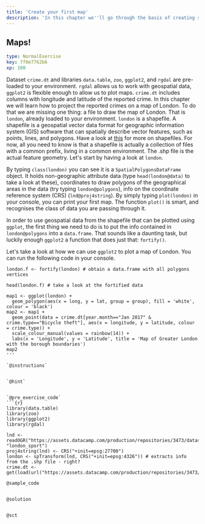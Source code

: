 ```yaml
---
title: 'Create your first map'
description: 'In this chapter we''ll go through the basis of creating simple maps'
---
```


## Maps!

```yaml
type: NormalExercise
key: 7f0e7762b6
xp: 100
```

Dataset `crime.dt` and libraries `data.table`, `zoo`, `ggplot2`, and `rgdal` are pre-loaded to your environment. `rgdal` allows us to work with geospatial data, `ggplot2` is flexible enough to allow us to plot maps. `crime.dt` includes columns with longitude and latitude of the reported crime. In this chapter we will learn how to project the reported crimes on a map of London. To do that we are missing one thing: a file to draw the map of London. That is `london`, already loaded to your environment. `london` is a shapefile. A shapefile is a geospatial vector data format for geographic information system (GIS) software that can spatially describe vector features, such as points, lines, and polygons. Have a look at [this](https://en.wikipedia.org/wiki/Shapefile) for more on shapefiles. For now, all you need to know is that a shapefile is actually a collection of files with a common prefix, living in a common environment. The .shp file is the actual feature geometry. Let's start by having a look at `london`. 

By typing `class(london)` you can see it is a `SpatialPolygonsDataFrame` object. It holds non-geographic attribute data (type `head(london@data)` to take a look at these), coordinates to draw polygons of the geographical areas in the data (try typing `london@polygons`), info on the coordinate reference system (CRS) (`lnd@proj4string`). By simply typing `plot(london)` in your console, you can print your first map. The function `plot()` is smart, and recognises the class of data you are passing through it.

In order to use geospatial data from the shapefile that can be plotted using `ggplot`, the first thing we need to do is to put the info contained in `london@polygons` into a `data.frame`. That sounds like a daunting task, but luckily enough `ggplot2` a function that does just that: `fortify()`.

Let's take a look at how we can use `ggplot2` to plot a map of London. You can run the following code in your console.

```{r}
london.f <- fortify(london) # obtain a data.frame with all polygons vertices

head(london.f) # take a look at the fortified data

map1 <- ggplot(london) +
  geom_polygon(aes(x = long, y = lat, group = group), fill = 'white', colour = 'black')
map2 <- map1 + 
  geom_point(data = crime.dt[year.month=="Jan 2017" & crime.type=="Bicycle theft"], aes(x = longitude, y = latitude, colour = crime.type)) + 
  scale_colour_manual(values = rainbow(14)) + 
  labs(x = 'Longitude', y = 'Latitude', title = 'Map of Greater London with the borough boundaries')
map2
'''

`@instructions`


`@hint`


`@pre_exercise_code`
```{r}
library(data.table)
library(zoo)
library(ggplot2)
library(rgdal)

lnd <- readOGR("https://assets.datacamp.com/production/repositories/3473/datasets/ca1f9d22d318a9016987edb655f15bdde124f0fc/london_sport.shp", "london_sport")
proj4string(lnd) <- CRS("+init=epsg:27700")
london <- spTransform(lnd, CRS("+init=epsg:4326")) # extracts info from the .shp file - right?
crime.dt <- get(load(url("https://assets.datacamp.com/production/repositories/3473/datasets/6a71e8d051656a611adf39c33fe106eb3344c1ee/crime_dt_long.rda")))
```

`@sample_code`
```{r}

```

`@solution`
```{r}

```

`@sct`
```{r}

```
